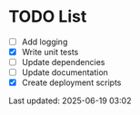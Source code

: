 # TODO List

- [ ] Add logging
- [x] Write unit tests
- [ ] Update dependencies
- [ ] Update documentation
- [x] Create deployment scripts

Last updated: 2025-06-19 03:02
